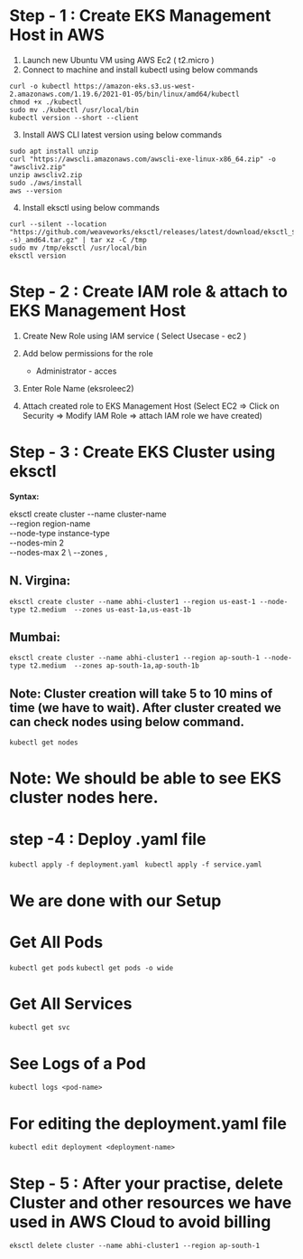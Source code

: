 # Step - 1 : Create EKS Management Host in AWS #

1) Launch new Ubuntu VM using AWS Ec2 ( t2.micro )	  
2) Connect to machine and install kubectl using below commands  
```
curl -o kubectl https://amazon-eks.s3.us-west-2.amazonaws.com/1.19.6/2021-01-05/bin/linux/amd64/kubectl
chmod +x ./kubectl
sudo mv ./kubectl /usr/local/bin
kubectl version --short --client
```
3) Install AWS CLI latest version using below commands 
```
sudo apt install unzip
curl "https://awscli.amazonaws.com/awscli-exe-linux-x86_64.zip" -o "awscliv2.zip"
unzip awscliv2.zip
sudo ./aws/install
aws --version
```

4) Install eksctl using below commands
```
curl --silent --location "https://github.com/weaveworks/eksctl/releases/latest/download/eksctl_$(uname -s)_amd64.tar.gz" | tar xz -C /tmp
sudo mv /tmp/eksctl /usr/local/bin
eksctl version
```
# Step - 2 : Create IAM role & attach to EKS Management Host #

1) Create New Role using IAM service ( Select Usecase - ec2 ) 	
2) Add below permissions for the role <br/>
	- Administrator - acces <br/>
		
3) Enter Role Name (eksroleec2) 
4) Attach created role to EKS Management Host (Select EC2 => Click on Security => Modify IAM Role => attach IAM role we have created) 

# Step - 3 : Create EKS Cluster using eksctl # 
**Syntax:** 

eksctl create cluster --name cluster-name  \
--region region-name \
--node-type instance-type \
--nodes-min 2 \
--nodes-max 2 \ 
--zones <AZ-1>,<AZ-2>

## N. Virgina: <br/>
`
eksctl create cluster --name abhi-cluster1 --region us-east-1 --node-type t2.medium  --zones us-east-1a,us-east-1b
`	
## Mumbai: <br/>
```
eksctl create cluster --name abhi-cluster1 --region ap-south-1 --node-type t2.medium  --zones ap-south-1a,ap-south-1b
```

## Note: Cluster creation will take 5 to 10 mins of time (we have to wait). After cluster created we can check nodes using below command.

`
 kubectl get nodes  
`

# Note: We should be able to see EKS cluster nodes here.

# step -4 : Deploy .yaml file

`kubectl apply -f deployment.yaml ` `kubectl apply -f service.yaml`

# We are done with our Setup #

# Get All Pods
`kubectl get pods`
`kubectl get pods -o wide`

#  Get All Services
`kubectl get svc`
# See Logs of a Pod
`kubectl logs <pod-name>`

# For editing the deployment.yaml file 
`kubectl edit deployment <deployment-name>`


# Step - 5 : After your practise, delete Cluster and other resources we have used in AWS Cloud to avoid billing #

```
eksctl delete cluster --name abhi-cluster1 --region ap-south-1
```
